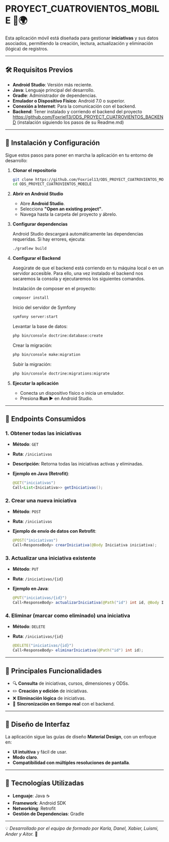 # PROYECT_CUATROVIENTOS_MOBILE 📱🌍


Esta aplicación móvil está diseñada para gestionar **iniciativas** y sus datos asociados, permitiendo la creación, lectura, actualización y eliminación (lógica) de registros.


---


## 🛠️ Requisitos Previos


- **Android Studio**: Versión más reciente.
- **Java**: Lenguaje principal del desarrollo.
- **Gradle**: Administrador de dependencias.
- **Emulador o Dispositivo Físico**: Android 7.0 o superior.
- **Conexión a Internet**: Para la comunicación con el backend.
- **Backend**: Tener instalado y corriendo el backend del proyecto https://github.com/Foxriel13/ODS_PROYECT_CUATROVIENTOS_BACKEND (instalación siguiendo los pasos de su Readme.md)

---


## 🚀 Instalación y Configuración


Sigue estos pasos para poner en marcha la aplicación en tu entorno de desarrollo:


1. **Clonar el repositorio**


   ```bash
   git clone https://github.com/Foxriel13/ODS_PROYECT_CUATROVIENTOS_MOBILE.git
   cd ODS_PROYECT_CUATROVIENTOS_MOBILE
   ```


2. **Abrir en Android Studio**


   - Abre **Android Studio**.
   - Selecciona **"Open an existing project"**.
   - Navega hasta la carpeta del proyecto y ábrelo.


3. **Configurar dependencias**


   Android Studio descargará automáticamente las dependencias requeridas. Si hay errores, ejecuta:


   ```bash
   ./gradlew build
   ```


4. **Configurar el Backend**


   Asegúrate de que el backend está corriendo en tu máquina local o en un servidor accesible.
   Para ello, una vez instalado el backend nos sacaremos la consola y ejecutaremos los siguientes comandos.


    Instalación de composer en el proyecto:
    ```bash
   composer install
   ```

    Inicio del servidor de Symfony
   ```bash
   symfony server:start
   ```

    Levantar la base de datos:
   ```bash
   php bin/console doctrine:database:create
   ```

    Crear la migración:
   ```bash
   php bin/console make:migration
   ```

    Subir la migración:
   ```bash
   php bin/console doctrine:migrations:migrate
   ```

5. **Ejecutar la aplicación**


   - Conecta un dispositivo físico o inicia un emulador.
   - Presiona **Run ▶** en Android Studio.


---


## 📡 Endpoints Consumidos


### **1. Obtener todas las iniciativas**


- **Método**: `GET`
- **Ruta**: `/iniciativas`
- **Descripción**: Retorna todas las iniciativas activas y eliminadas.
- **Ejemplo en Java (Retrofit)**:


   ```java
   @GET("iniciativas")
   Call<List<Iniciativa>> getIniciativas();
   ```


### **2. Crear una nueva iniciativa**


- **Método**: `POST`
- **Ruta**: `/iniciativas`
- **Ejemplo de envío de datos con Retrofit**:


   ```java
   @POST("iniciativas")
   Call<ResponseBody> crearIniciativa(@Body Iniciativa iniciativa);
   ```


### **3. Actualizar una iniciativa existente**


- **Método**: `PUT`
- **Ruta**: `/iniciativas/{id}`
- **Ejemplo en Java**:


   ```java
   @PUT("iniciativas/{id}")
   Call<ResponseBody> actualizarIniciativa(@Path("id") int id, @Body Iniciativa iniciativa);
   ```


### **4. Eliminar (marcar como eliminado) una iniciativa**


- **Método**: `DELETE`
- **Ruta**: `/iniciativas/{id}`


   ```java
   @DELETE("iniciativas/{id}")
   Call<ResponseBody> eliminarIniciativa(@Path("id") int id);
   ```


---


## 📱 Principales Funcionalidades


- 🔍 **Consulta** de iniciativas, cursos, dimensiones y ODSs.
- ✏️ **Creación y edición** de iniciativas.
- ❌ **Eliminación lógica** de iniciativas.
- 🔗 **Sincronización en tiempo real** con el backend.


---


## 🎨 Diseño de Interfaz


La aplicación sigue las guías de diseño **Material Design**, con un enfoque en:


- **UI intuitiva** y fácil de usar.
- **Modo claro**.
- **Compatibilidad con múltiples resoluciones de pantalla**.


---


## 🔧 Tecnologías Utilizadas


- **Lenguaje**: Java ☕
- **Framework**: Android SDK
- **Networking**: Retrofit
- **Gestión de Dependencias**: Gradle



---


💡 *Desarrollado por el equipo de formado por Karla, Danel, Xabier, Luismi, Ander y Aitor.* 🚀